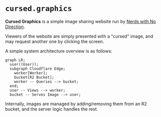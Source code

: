 # `cursed.graphics`

**Cursed Graphics** is a simple image sharing website run by [Nerds with No Direction](https://nwnd.party).

Viewers of the website are simply presented with a "cursed" image, and may request another one by clicking the screen.

A simple system architecture overview is as follows:

```mermaid
graph LR;
  user((User));
  subgraph Cloudflare Edge;
    worker[Worker];
    bucket[R2 Bucket];
    worker -- Queries --> bucket;
  end;
  user -- Views --> worker;
  bucket -- Serves Image --> user;
```

Internally, images are managed by adding/removing them from an R2 bucket, and the server logic handles the rest.
